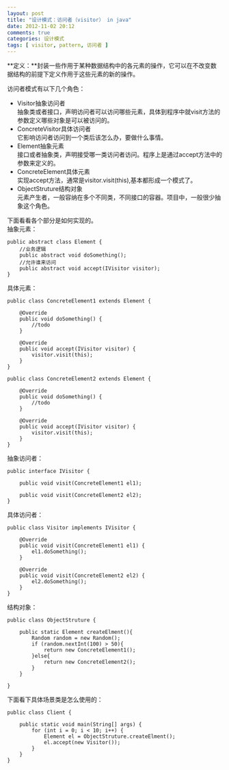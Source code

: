 ```yaml
---
layout: post
title: "设计模式：访问者（visitor） in java"
date: 2012-11-02 20:12
comments: true
categories: 设计模式
tags: [ visitor, pattern, 访问者 ]
---
```

**定义：**封装一些作用于某种数据结构中的各元素的操作，它可以在不改变数据结构的前提下定义作用于这些元素的新的操作。    

访问者模式有以下几个角色：    

- Visitor抽象访问者    
抽象类或者接口，声明访问者可以访问哪些元素，具体到程序中就visit方法的参数定义哪些对象是可以被访问的。
- ConcreteVisitor具体访问者    
它影响访问者访问到一个类后该怎么办，要做什么事情。
- Element抽象元素    
接口或者抽象类，声明接受哪一类访问者访问。程序上是通过accept方法中的参数来定义的。
- ConcreteElement具体元素    
实现accept方法，通常是visitor.visit(this),基本都形成一个模式了。
- ObjectStruture结构对象    
元素产生者，一般容纳在多个不同类，不同接口的容器。项目中，一般很少抽象这个角色。   

<!--more-->
下面看看各个部分是如何实现的。    
抽象元素：    

    public abstract class Element {
        //业务逻辑
        public abstract void doSomething();
        //允许谁来访问
        public abstract void accept(IVisitor visitor);
    }
具体元素：    

    public class ConcreteElement1 extends Element {
    
        @Override
        public void doSomething() {
            //todo
        }
    
        @Override
        public void accept(IVisitor visitor) {
            visitor.visit(this);
        }
    }
    
    public class ConcreteElement2 extends Element {
    
        @Override
        public void doSomething() {
            //todo
        }
    
        @Override
        public void accept(IVisitor visitor) {
            visitor.visit(this);
        }
    }  

抽象访问者：    

    public interface IVisitor {
    
        public void visit(ConcreteElement1 el1);
    
        public void visit(ConcreteElement2 el2);
    }
具体访问者：    

    public class Visitor implements IVisitor {
    
        @Override
        public void visit(ConcreteElement1 el1) {
            el1.doSomething();
        }
    
        @Override
        public void visit(ConcreteElement2 el2) {
            el2.doSomething();
        }
    }

结构对象：   

    public class ObjectStruture {
    
        public static Element createElment(){
            Random random = new Random();
            if (random.nextInt(100) > 50){
                return new ConcreteElement1();
            }else{
                return new ConcreteElement2();
            }
        }
    
    }
    
下面看下具体场景类是怎么使用的：   

    public class Client {
    
        public static void main(String[] args) {
            for (int i = 0; i < 10; i++) {
                Element el = ObjectStruture.createElment();
                el.accept(new Visitor());
            }
        }
    }
